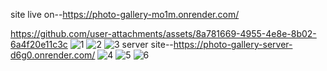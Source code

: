 site live on--https://photo-gallery-mo1m.onrender.com/

https://github.com/user-attachments/assets/8a781669-4955-4e8e-8b02-6a4f20e11c3c
![1](https://github.com/user-attachments/assets/202b98e1-cb49-4cbb-b758-d90aafc9b939)
![2](https://github.com/user-attachments/assets/0d2b4149-fc18-466a-9b92-41b1faa513e0)
![3](https://github.com/user-attachments/assets/4cc41653-462c-4eb5-ac09-b447ca7f69d4)
server site--https://photo-gallery-server-d6g0.onrender.com/
![4](https://github.com/user-attachments/assets/a93a1a9a-fd9d-4600-be00-6a7368e3798d)
![5](https://github.com/user-attachments/assets/355b46cf-43c5-4939-84b5-c5a2ff3ccbc7)
![6](https://github.com/user-attachments/assets/8b199a0f-4549-42ae-b019-b27d10cb07c1)







